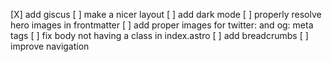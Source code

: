 [X] add giscus 
[ ] make a nicer layout
[ ] add dark mode
[ ] properly resolve hero images in frontmatter
[ ] add proper images for twitter: and og: meta tags
[ ] fix body not having a class in index.astro
[ ] add breadcrumbs
[ ] improve navigation
